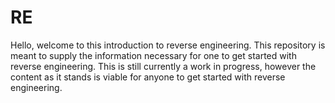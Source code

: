 # RE
Hello, welcome to this introduction to reverse engineering.  This repository is meant to supply the information necessary for one to get started with reverse engineering.  This is still currently a work in progress, however the content as it stands is viable for anyone to get started with reverse engineering.
